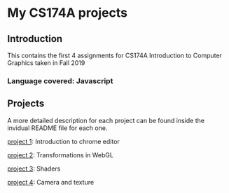 # My CS174A projects
## Introduction
This contains the first 4 assignments for CS174A Introduction to Computer Graphics taken in Fall 2019

### Language covered: Javascript

## Projects
A more detailed description for each project can be found inside the invidual README file for each one.

[project 1](https://github.com/Luke-ZL/CS174A/tree/master/project1/a1-Luke-ZL): Introduction to chrome editor

[project 2](https://github.com/Luke-ZL/CS174A/tree/master/project2/a2-Luke-ZL): Transformations in WebGL

[project 3](https://github.com/Luke-ZL/CS174A/tree/master/project3/a3-Luke-ZL): Shaders

[project 4](https://github.com/Luke-ZL/CS174A/tree/master/project4/a4-Luke-ZL): Camera and texture
